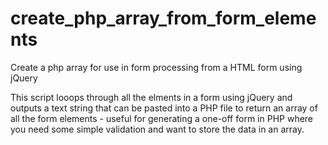 create_php_array_from_form_elements
===================================

Create a php array for use in form processing from a HTML form using jQuery

This script looops through all the elments in a form using jQuery and outputs  a text  string that can be pasted into a PHP file to return an array of all the form elements - useful for generating a one-off form in PHP where you need some simple validation and want to store the data in an array.
